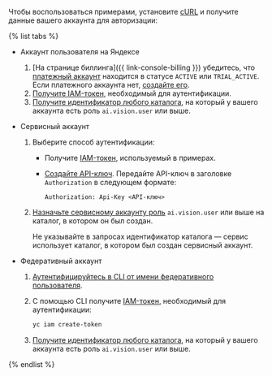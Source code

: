 Чтобы воспользоваться примерами, установите [cURL](https://curl.haxx.se) и получите данные вашего аккаунта для авторизации:

{% list tabs %}

- Аккаунт пользователя на Яндексе

    1. [На странице биллинга]({{ link-console-billing }}) убедитесь, что [платежный аккаунт](../billing/concepts/billing-account.md) находится в статусе `ACTIVE` или `TRIAL_ACTIVE`. Если платежного аккаунта нет, [создайте его](../billing/quickstart/index.md#create_billing_account).
  1. [Получите IAM-токен](../iam/operations/iam-token/create.md), необходимый для аутентификации.
  1. [Получите идентификатор любого каталога](../resource-manager/operations/folder/get-id.md), на который у вашего аккаунта есть роль `ai.vision.user` или выше.

- Сервисный аккаунт

  1. Выберите способ аутентификации:
     * Получите [IAM-токен](../iam/operations/iam-token/create-for-sa.md), используемый в примерах.
     * [Создайте API-ключ](../iam/operations/api-key/create.md). Передайте API-ключ в заголовке `Authorization` в следующем формате:

          ```
          Authorization: Api-Key <API-ключ>
          ```
  1. [Назначьте сервисному аккаунту роль](../iam/operations/sa/assign-role-for-sa.md) `ai.vision.user` или выше на каталог, в котором он был создан.

      Не указывайте в запросах идентификатор каталога — сервис использует каталог, в котором был создан сервисный аккаунт.

- Федеративный аккаунт

  1. [Аутентифицируйтесь в CLI от имени федеративного пользователя](../cli/operations/authentication/federated-user.md).
  1. С помощью CLI получите [IAM-токен](../iam/concepts/authorization/iam-token.md), необходимый для аутентификации:

      ```bash
      yc iam create-token
      ```
  1. [Получите идентификатор любого каталога](../resource-manager/operations/folder/get-id.md), на который у вашего аккаунта есть роль `ai.vision.user` или выше.
  
{% endlist %}

